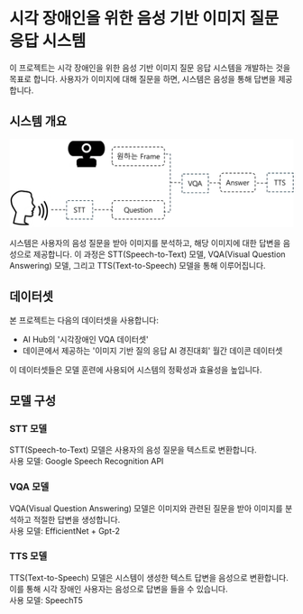 # 시각 장애인을 위한 음성 기반 이미지 질문 응답 시스템

이 프로젝트는 시각 장애인을 위한 음성 기반 이미지 질문 응답 시스템을 개발하는 것을 목표로 합니다. 사용자가 이미지에 대해 질문을 하면, 시스템은 음성을 통해 답변을 제공합니다.

## 시스템 개요

![시스템 구성](image/figure.png "시스템 개요")

시스템은 사용자의 음성 질문을 받아 이미지를 분석하고, 해당 이미지에 대한 답변을 음성으로 제공합니다. 이 과정은 STT(Speech-to-Text) 모델, VQA(Visual Question Answering) 모델, 그리고 TTS(Text-to-Speech) 모델을 통해 이루어집니다.

## 데이터셋

본 프로젝트는 다음의 데이터셋을 사용합니다:
- AI Hub의 '시각장애인 VQA 데이터셋'
- 데이콘에서 제공하는 '이미지 기반 질의 응답 AI 경진대회' 월간 데이콘 데이터셋

이 데이터셋들은 모델 훈련에 사용되어 시스템의 정확성과 효율성을 높입니다.

## 모델 구성

### STT 모델
STT(Speech-to-Text) 모델은 사용자의 음성 질문을 텍스트로 변환합니다. <br>
사용 모델: Google Speech Recognition API 

### VQA 모델
VQA(Visual Question Answering) 모델은 이미지와 관련된 질문을 받아 이미지를 분석하고 적절한 답변을 생성합니다.<br>
사용 모델: EfficientNet + Gpt-2

### TTS 모델
TTS(Text-to-Speech) 모델은 시스템이 생성한 텍스트 답변을 음성으로 변환합니다. 이를 통해 시각 장애인 사용자는 음성으로 답변을 들을 수 있습니다.<br>
사용 모델: SpeechT5

